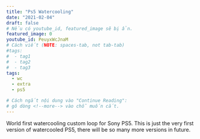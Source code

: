 ```yaml
---
title: "Ps5 Watercooling"
date: "2021-02-04"
draft: false
# Nếu có youtube_id, featured_image sẽ bị ẩn.
featured_image: 0
youtube_id: PeuyxWcJnaM
# Cách viết (NOTE: spaces-tab, not tab-tab)
#tags:
#  - tag1
#  - tag2
#  - tag3
tags:
  - wc
  - extra
  - ps5

# Cách ngắt nội dung vào "Continue Reading":
# gõ dòng <!--more--> vào chỗ muốn cắt.
---
```


World first watercooling custom loop for Sony PS5. This is just the very first version of watercooled PS5, there will be so many more versions in future.